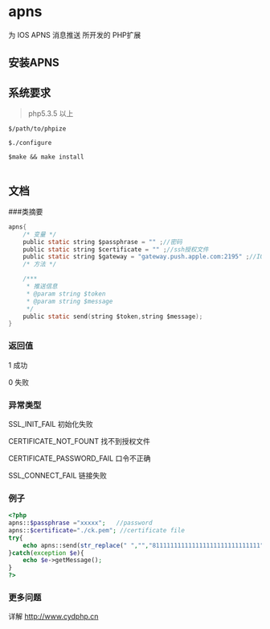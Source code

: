 apns
====

为 IOS APNS 消息推送 所开发的 PHP扩展

## 安装APNS

## 系统要求

>  php5.3.5 以上


```
$/path/to/phpize

$./configure

$make && make install


```

## 文档



###类摘要
```c
apns{
    /* 变量 */
    public static string $passphrase = "" ;//密码
    public static string $certificate = "" ;//ssh授权文件
    public static string $gateway = "gateway.push.apple.com:2195" ;//IOS APNS 服务器推送接口
    /* 方法 */

    /***
     * 推送信息
     * @param string $token
     * @param string $message
     */
    public static send(string $token,string $message);
}

```
### 返回值

1 成功

0 失败

### 异常类型

 SSL_INIT_FAIL 初始化失败

 CERTIFICATE_NOT_FOUNT 找不到授权文件

 CERTIFICATE_PASSWORD_FAIL 口令不正确

 SSL_CONNECT_FAIL 链接失败


### 例子

```php
<?php
apns::$passphrase ="xxxxx";   //password
apns::$certificate="./ck.pem"; //certificate file
try{
    echo apns::send(str_replace(" ","","811111111111111111111111111111")),"{\"aps\":{\"alert\":\"test\",\"badge\":1}}");
}catch(exception $e){
    echo $e->getMessage();
}
?>
```

### 更多问题

详解 http://www.cydphp.cn





